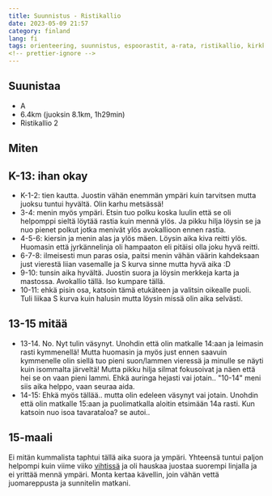 ```yaml
---
title: Suunnistus - Ristikallio
date: 2023-05-09 21:57
category: finland
lang: fi
tags: orienteering, suunnistus, espoorastit, a-rata, ristikallio, kirkkonummi
<!-- prettier-ignore -->
---
```


## Suunistaa

- A
- 6.4km (juoksin 8.1km, 1h29min)
- Ristikallio 2

## Miten

## K-13: ihan okay

- K-1-2: tien kautta. Juostin vähän enemmän ympäri kuin tarvitsen mutta juoksu
  tuntui hyvältä. Olin karhu metsässä!
- 3-4: menin myös ympäri. Etsin tuo polku koska luulin että se oli helpomppi
  sieltä löytää rastia kuin mennä ylös. Ja pikku hilja löysin se ja nuo pienet
  polkut jotka menivät ylös avokallioon ennen rastia.
- 4-5-6: kiersin ja menin alas ja ylös mäen. Löysin aika kiva reitti ylös.
  Huomasin että jyrkännelinja oli hampaaton eli pitäisi olla joku hyvä reitti.
- 6-7-8: ilmeisesti mun paras osia, paitsi menin vähän väärin kahdeksaan just
  vierestä liian vasemalle ja S kurva sinne mutta hyvä aika :D
- 9-10: tunsin aika hyvältä. Juostin suora ja löysin merkkeja karta ja mastossa.
  Avokallio tällä. Iso kumpare tällä.
- 10-11: ehkä pisin osa, katsoin tämä etukäteen ja valitsin oikealle puoli. Tuli
  liikaa S kurva kuin halusin mutta löysin missä olin aika selvästi.

## 13-15 mitää

- 13-14. No. Nyt tulin väsynyt. Unohdin että olin matkalle 14:aan ja leimasin
  rasti kymmenellä! Mutta huomasin ja myös just ennen saavuin kymmenelle olin
  siellä tuo pieni suon/lammen vieressä ja minulle se näyti kuin isommalta
  järveltä! Mutta pikku hilja silmat fokusoivat ja näen että hei se on vaan
  pieni lammi. Ehkä auringa hejasti vai jotain.. "10-14" meni siis aika helppo,
  vaan seuraa aida.
- 14-15: Ehkä myös tällää.. mutta olin edeleen väsynyt vai jotain. Unohdin että
  olin matkalle 15:aan ja puolimatkalla aloitin etsimään 14a rasti. Kun katsoin
  nuo isoa tavarataloa? se autoi..

## 15-maali

Ei mitän kummalista taphtui tällä aika suora ja ympäri. Yhteensä tuntui paljon
helpompi kuin viime viiko [vihtissä](suunnistus-vihdissa-fi/) ja oli hauskaa
juostaa suorempi linjalla ja ei yrittää mennä ympäri. Monta kertaa kävellin,
join vähän vettä juomareppusta ja sunnitelin matkani.
